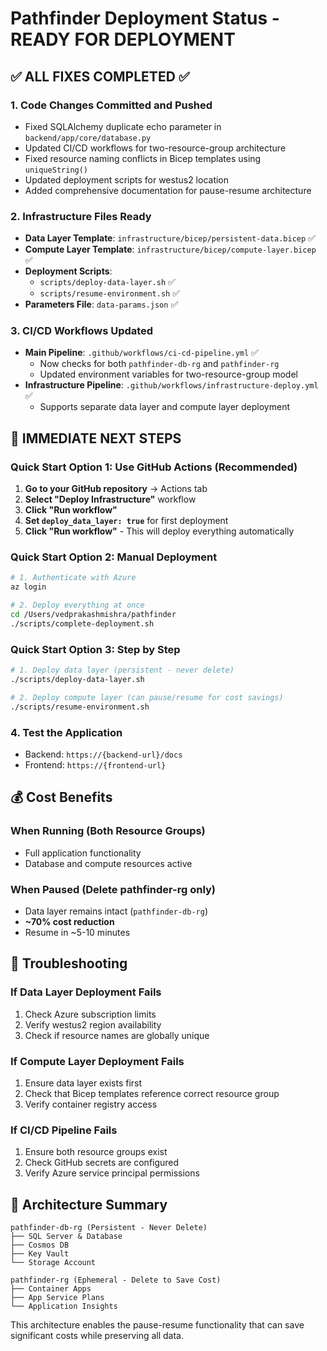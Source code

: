 # Pathfinder Deployment Status - READY FOR DEPLOYMENT

## ✅ ALL FIXES COMPLETED ✅

### 1. Code Changes Committed and Pushed
- Fixed SQLAlchemy duplicate echo parameter in `backend/app/core/database.py`
- Updated CI/CD workflows for two-resource-group architecture
- Fixed resource naming conflicts in Bicep templates using `uniqueString()`
- Updated deployment scripts for westus2 location
- Added comprehensive documentation for pause-resume architecture

### 2. Infrastructure Files Ready
- **Data Layer Template**: `infrastructure/bicep/persistent-data.bicep` ✅
- **Compute Layer Template**: `infrastructure/bicep/compute-layer.bicep` ✅
- **Deployment Scripts**: 
  - `scripts/deploy-data-layer.sh` ✅
  - `scripts/resume-environment.sh` ✅
- **Parameters File**: `data-params.json` ✅

### 3. CI/CD Workflows Updated
- **Main Pipeline**: `.github/workflows/ci-cd-pipeline.yml` ✅
  - Now checks for both `pathfinder-db-rg` and `pathfinder-rg`
  - Updated environment variables for two-resource-group model
- **Infrastructure Pipeline**: `.github/workflows/infrastructure-deploy.yml` ✅
  - Supports separate data layer and compute layer deployment

## 🚀 IMMEDIATE NEXT STEPS

### Quick Start Option 1: Use GitHub Actions (Recommended)
1. **Go to your GitHub repository** → Actions tab
2. **Select "Deploy Infrastructure"** workflow  
3. **Click "Run workflow"**
4. **Set `deploy_data_layer: true`** for first deployment
5. **Click "Run workflow"** - This will deploy everything automatically

### Quick Start Option 2: Manual Deployment
```bash
# 1. Authenticate with Azure
az login

# 2. Deploy everything at once
cd /Users/vedprakashmishra/pathfinder
./scripts/complete-deployment.sh
```

### Quick Start Option 3: Step by Step
```bash
# 1. Deploy data layer (persistent - never delete)
./scripts/deploy-data-layer.sh

# 2. Deploy compute layer (can pause/resume for cost savings)
./scripts/resume-environment.sh
```

### 4. Test the Application
- Backend: `https://{backend-url}/docs`
- Frontend: `https://{frontend-url}`

## 💰 Cost Benefits

### When Running (Both Resource Groups)
- Full application functionality
- Database and compute resources active

### When Paused (Delete pathfinder-rg only)
- Data layer remains intact (`pathfinder-db-rg`)
- **~70% cost reduction**
- Resume in ~5-10 minutes

## 🔧 Troubleshooting

### If Data Layer Deployment Fails
1. Check Azure subscription limits
2. Verify westus2 region availability
3. Check if resource names are globally unique

### If Compute Layer Deployment Fails
1. Ensure data layer exists first
2. Check that Bicep templates reference correct resource group
3. Verify container registry access

### If CI/CD Pipeline Fails
1. Ensure both resource groups exist
2. Check GitHub secrets are configured
3. Verify Azure service principal permissions

## 📁 Architecture Summary

```
pathfinder-db-rg (Persistent - Never Delete)
├── SQL Server & Database
├── Cosmos DB
├── Key Vault
└── Storage Account

pathfinder-rg (Ephemeral - Delete to Save Cost)
├── Container Apps
├── App Service Plans
└── Application Insights
```

This architecture enables the pause-resume functionality that can save significant costs while preserving all data.
